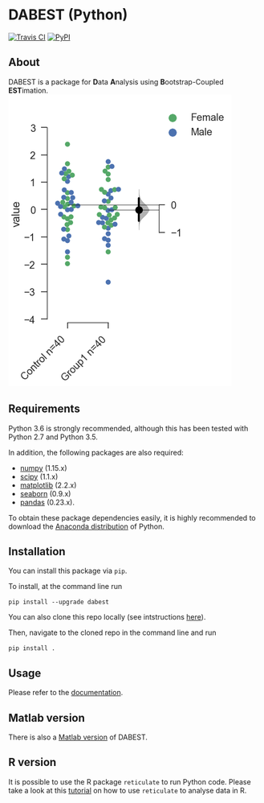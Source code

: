 # DABEST (Python)
[![Travis CI](https://travis-ci.org/ACCLAB/DABEST-python.svg)](https://travis-ci.org/ACCLAB/DABEST-python)
[![PyPI](https://img.shields.io/pypi/v/dabest.svg)](https://pypi.python.org/pypi/dabest/0.1.4)

## About

DABEST is a package for **D**ata **A**nalysis using **B**ootstrap-Coupled **EST**imation.
![Two-group contrast plot](img/readme-fig.png?raw=true "Two-group contrast plot")

## Requirements

Python 3.6 is strongly recommended, although this has been tested with Python 2.7 and Python 3.5.

In addition, the following packages are also required:
- [numpy](https://www.numpy.org/) (1.15.x)
- [scipy](https://www.scipy.org/) (1.1.x)
- [matplotlib](https://www.matplotlib.org/) (2.2.x)
- [seaborn](https://seaborn.pydata.org/) (0.9.x)
- [pandas](https://pandas.pydata.org/) (0.23.x).

To obtain these package dependencies easily, it is highly recommended to download the [Anaconda distribution](https://www.continuum.io/downloads) of Python.

## Installation

You can install this package via `pip`.

To install, at the command line run
<!-- ```shell
conda config --add channels conda-forge
conda install dabest
```
or -->
```shell
pip install --upgrade dabest
```
You can also clone this repo locally (see intstructions [here](https://help.github.com/articles/cloning-a-repository/)).

Then, navigate to the cloned repo in the command line and run

```shell
pip install .
```


## Usage

Please refer to the [documentation](https://acclab.github.io/DABEST-python-docs/index.html).


## Matlab version

There is also a [Matlab version](https://github.com/ACCLAB/DABEST-Matlab) of DABEST.


## R version

It is possible to use the R package `reticulate` to run Python code. Please take a look at this [tutorial](https://acclab.github.io/DABEST-python-docs/dabest-r.html) on how to use `reticulate` to analyse data in R.
